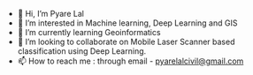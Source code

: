 - 👋 Hi, I’m Pyare Lal
- 👀 I’m interested in Machine learning, Deep Learning and GIS
- 🌱 I’m currently learning Geoinformatics
- 💞️ I’m looking to collaborate on Mobile Laser Scanner based classification using Deep Learning.
- 📫 How to reach me : through email - pyarelalcivil@gmail.com

<!---
Pyarelal45/Pyarelal45 is a ✨ special ✨ repository because its `README.md` (this file) appears on your GitHub profile.
You can click the Preview link to take a look at your changes.
--->
